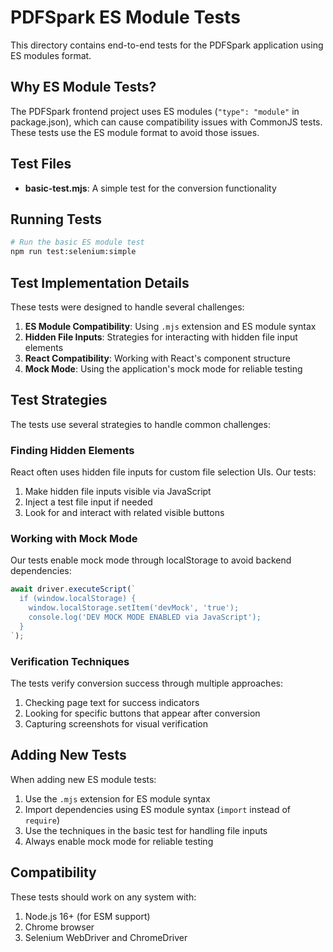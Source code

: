 # PDFSpark ES Module Tests

This directory contains end-to-end tests for the PDFSpark application using ES modules format.

## Why ES Module Tests?

The PDFSpark frontend project uses ES modules (`"type": "module"` in package.json), which can cause compatibility issues with CommonJS tests. These tests use the ES module format to avoid those issues.

## Test Files

- **basic-test.mjs**: A simple test for the conversion functionality

## Running Tests

```bash
# Run the basic ES module test
npm run test:selenium:simple
```

## Test Implementation Details

These tests were designed to handle several challenges:

1. **ES Module Compatibility**: Using `.mjs` extension and ES module syntax
2. **Hidden File Inputs**: Strategies for interacting with hidden file input elements
3. **React Compatibility**: Working with React's component structure
4. **Mock Mode**: Using the application's mock mode for reliable testing

## Test Strategies

The tests use several strategies to handle common challenges:

### Finding Hidden Elements

React often uses hidden file inputs for custom file selection UIs. Our tests:

1. Make hidden file inputs visible via JavaScript
2. Inject a test file input if needed
3. Look for and interact with related visible buttons

### Working with Mock Mode

Our tests enable mock mode through localStorage to avoid backend dependencies:

```javascript
await driver.executeScript(`
  if (window.localStorage) {
    window.localStorage.setItem('devMock', 'true');
    console.log('DEV MOCK MODE ENABLED via JavaScript');
  }
`);
```

### Verification Techniques

The tests verify conversion success through multiple approaches:

1. Checking page text for success indicators
2. Looking for specific buttons that appear after conversion
3. Capturing screenshots for visual verification

## Adding New Tests

When adding new ES module tests:

1. Use the `.mjs` extension for ES module syntax
2. Import dependencies using ES module syntax (`import` instead of `require`)
3. Use the techniques in the basic test for handling file inputs
4. Always enable mock mode for reliable testing

## Compatibility

These tests should work on any system with:

1. Node.js 16+ (for ESM support)
2. Chrome browser
3. Selenium WebDriver and ChromeDriver